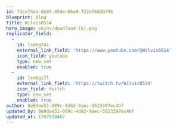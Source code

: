```yaml
---
id: 7dce74ea-de8f-45de-86a0-722e7682b796
blueprint: blog
title: Wilvis0514
hero_image: skins/download-(6).png
replicator_field:
  -
    id: lsm6g74i
    external_link_field: 'https://www.youtube.com/@Wilvis0514'
    icon_field: youtube
    type: new_set
    enabled: true
  -
    id: lsm6gi7l
    external_link_field: 'https://twitch.tv/Wilvis0514'
    icon_field: twitch
    type: new_set
    enabled: true
author: 8e9dae51-089c-4d82-9aec-5623397ec4bf
updated_by: 8e9dae51-089c-4d82-9aec-5623397ec4bf
updated_at: 1707938467
---
```

